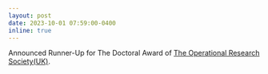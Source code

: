 ```yaml
---
layout: post
date: 2023-10-01 07:59:00-0400
inline: true 
---
```


Announced Runner-Up for The Doctoral Award of [The Operational Research Society(UK)](https://www.google.com/url?sa=t&rct=j&q=&esrc=s&source=web&cd=&ved=2ahUKEwiL9riPsKSEAxXBrokEHaoAB1oQFnoECAcQAQ&url=http%3A%2F%2Fwww.theorsociety.com%2F&usg=AOvVaw2qI09NoCwkjKdyYCiEAlBl&opi=89978449).